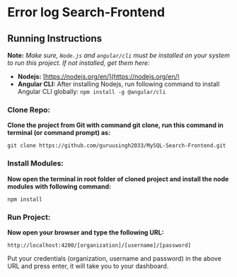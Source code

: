 # Error log Search-Frontend

## Running Instructions

**Note:** *Make sure, `Node.js` and `angular/cli` must be installed on your system to run this project. If not installed, get them here:*  

- **Nodejs:** [https://nodejs.org/en/](https://nodejs.org/en/)  
- **Angular CLI:** After installing Nodejs, run following command to install Angular CLI globally: `npm install -g @angular/cli`

### Clone Repo:

**Clone the project from Git with command git clone, run this command in terminal (or command prompt) as:**

`git clone https://github.com/guruusingh2033/MySQL-Search-Frontend.git`

### Install Modules:

**Now open the terminal in root folder of cloned project and install the node modules with following command:**

`npm install`

### Run Project:

**Now open your browser and type the following URL:**

`http://localhost:4200/[organization]/[username]/[password]`

Put your credentials (organization, username and password) in the above URL and press enter, it will take you to your dashboard.

